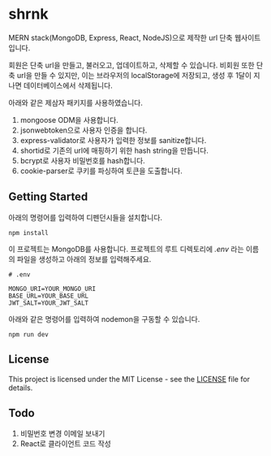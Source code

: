 # shrnk

MERN stack(MongoDB, Express, React, NodeJS)으로 제작한 url 단축 웹사이트입니다.

회원은 단축 url을 만들고, 불러오고, 업데이트하고, 삭제할 수 있습니다.
비회원 또한 단축 url을 만들 수 있지만, 이는 브라우저의 localStorage에 저장되고, 생성 후 1달이 지나면 데이터베이스에서 삭제됩니다.

아래와 같은 제삼자 패키지를 사용하였습니다.

1. mongoose ODM을 사용합니다.
2. jsonwebtoken으로 사용자 인증을 합니다.
3. express-validator로 사용자가 입력한 정보를 sanitize합니다.
4. shortid로 기존의 url에 매핑하기 위한 hash string을 만듭니다.
5. bcrypt로 사용자 비밀번호를 hash합니다.
6. cookie-parser로 쿠키를 파싱하여 토큰을 도출합니다.

## Getting Started

아래의 명령어를 입력하여 디펜던시들을 설치합니다.

```
npm install
```

이 프로젝트는 MongoDB를 사용합니다. 프로젝트의 루트 디렉토리에 _.env_ 라는 이름의 파일을 생성하고 아래의 정보를 입력해주세요.

```
# .env

MONGO_URI=YOUR_MONGO_URI
BASE_URL=YOUR_BASE_URL
JWT_SALT=YOUR_JWT_SALT
```

아래와 같은 명령어를 입력하여 nodemon을 구동할 수 있습니다.

```
npm run dev
```

## License

This project is licensed under the MIT License - see the [LICENSE](LICENSE) file for details.

## Todo

1. 비밀번호 변경 이메일 보내기
2. React로 클라이언트 코드 작성
